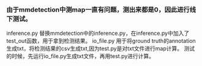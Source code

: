 ### 由于mmdetection中测map一直有问题，测出来都是0，因此进行线下测试。
 inference.py 替换mmdetection中的inference.py，在inference.py中加入了test_out函数，用于拿到检测结果。
 io_file.py 用于将ground truth的annotation生成txt，将检测结果的csv生成txt,因为test.py是对txt文件进行map计算。
 测试的时候，先运行io_file.py生成txt文件，再用test.py进行计算。

